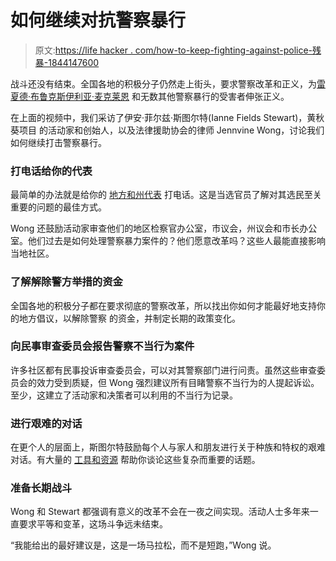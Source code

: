 # 如何继续对抗警察暴行

> 原文:[https://life hacker . com/how-to-keep-fighting-against-police-残暴-1844147600](https://lifehacker.com/how-to-keep-fighting-against-police-brutality-1844147600)

战斗还没有结束。全国各地的积极分子仍然走上街头，要求警察改革和正义，为[雷夏德·布鲁克斯](https://www.theroot.com/atlanta-cop-who-killed-rayshard-brooks-was-previously-r-1844050120)[伊利亚·麦克莱恩](https://www.thecut.com/2020/06/the-killing-of-elijah-mcclain-everything-we-know.html) 和无数其他警察暴行的受害者伸张正义。

在上面的视频中，我们采访了伊安·菲尔兹·斯图尔特(Ianne Fields Stewart)，黄秋葵项目 的活动家和创始人，以及法律援助协会的律师 Jennvine Wong，讨论我们如何继续打击警察暴行。

### 打电话给你的代表

最简单的办法就是给你的 [地方和州代表](https://www.house.gov/representatives) 打电话。这是当选官员了解对其选民至关重要的问题的最佳方式。

Wong 还鼓励活动家审查他们的地区检察官办公室，市议会，州议会和市长办公室。他们过去是如何处理警察暴力案件的？他们愿意改革吗？这些人最能直接影响当地社区。

### 了解解除警方举措的资金

全国各地的积极分子都在要求彻底的警察改革，所以找出你如何才能最好地支持你的地方倡议，以解除警察 的资金，并制定长期的政策变化。

### 向民事审查委员会报告警察不当行为案件

许多社区都有民事投诉审查委员会，可以对其警察部门进行问责。虽然这些审查委员会的效力受到质疑，但 Wong 强烈建议所有目睹警察不当行为的人提起诉讼。至少，这建立了活动家和决策者可以利用的不当行为记录。

### 进行艰难的对话

在更个人的层面上，斯图尔特鼓励每个人与家人和朋友进行关于种族和特权的艰难对话。有大量的 [工具和资源](https://offspring.lifehacker.com/get-help-talking-about-race-with-this-tool-from-the-smi-1843951237) 帮助你谈论这些复杂而重要的话题。

### 准备长期战斗

Wong 和 Stewart 都强调有意义的改革不会在一夜之间实现。活动人士多年来一直要求平等和变革，这场斗争远未结束。

“我能给出的最好建议是，这是一场马拉松，而不是短跑，”Wong 说。